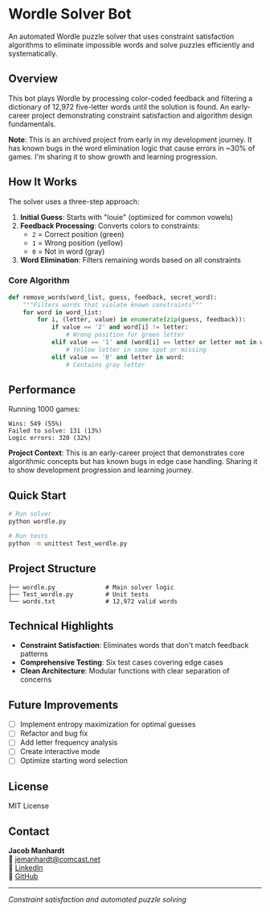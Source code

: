 # Wordle Solver Bot

An automated Wordle puzzle solver that uses constraint satisfaction algorithms to eliminate impossible words and solve puzzles efficiently and systematically.

## Overview

This bot plays Wordle by processing color-coded feedback and filtering a dictionary of 12,972 five-letter words until the solution is found. An early-career project demonstrating constraint satisfaction and algorithm design fundamentals.

**Note**: This is an archived project from early in my development journey. It has known bugs in the word elimination logic that cause errors in ~30% of games. I'm sharing it to show growth and learning progression.

## How It Works

The solver uses a three-step approach:

1. **Initial Guess**: Starts with "louie" (optimized for common vowels)
2. **Feedback Processing**: Converts colors to constraints:
   - `2` = Correct position (green)
   - `1` = Wrong position (yellow)  
   - `0` = Not in word (gray)
3. **Word Elimination**: Filters remaining words based on all constraints

### Core Algorithm

```python
def remove_words(word_list, guess, feedback, secret_word):
    """Filters words that violate known constraints"""
    for word in word_list:
        for i, (letter, value) in enumerate(zip(guess, feedback)):
            if value == '2' and word[i] != letter:
                # Wrong position for green letter
            elif value == '1' and (word[i] == letter or letter not in word):
                # Yellow letter in same spot or missing
            elif value == '0' and letter in word:
                # Contains gray letter
```

## Performance

Running 1000 games:
```
Wins: 549 (55%)
Failed to solve: 131 (13%)  
Logic errors: 320 (32%)
```

**Project Context**: This is an early-career project that demonstrates core algorithmic concepts but has known bugs in edge case handling. Sharing it to show development progression and learning journey.

## Quick Start

```bash
# Run solver
python wordle.py

# Run tests
python -m unittest Test_wordle.py
```

## Project Structure

```
├── wordle.py              # Main solver logic
├── Test_wordle.py         # Unit tests
└── words.txt              # 12,972 valid words
```

## Technical Highlights

- **Constraint Satisfaction**: Eliminates words that don't match feedback patterns
- **Comprehensive Testing**: Six test cases covering edge cases
- **Clean Architecture**: Modular functions with clear separation of concerns

## Future Improvements

- [ ] Implement entropy maximization for optimal guesses
- [ ] Refactor and bug fix
- [ ] Add letter frequency analysis
- [ ] Create interactive mode
- [ ] Optimize starting word selection

## License

MIT License

## Contact

**Jacob Manhardt**  
📧 jemanhardt@comcast.net  
💼 [LinkedIn](https://www.linkedin.com/in/jacob-manhardt-b9b75025b)  
🐙 [GitHub](https://github.com/manhardt23)

---

*Constraint satisfaction and automated puzzle solving*

